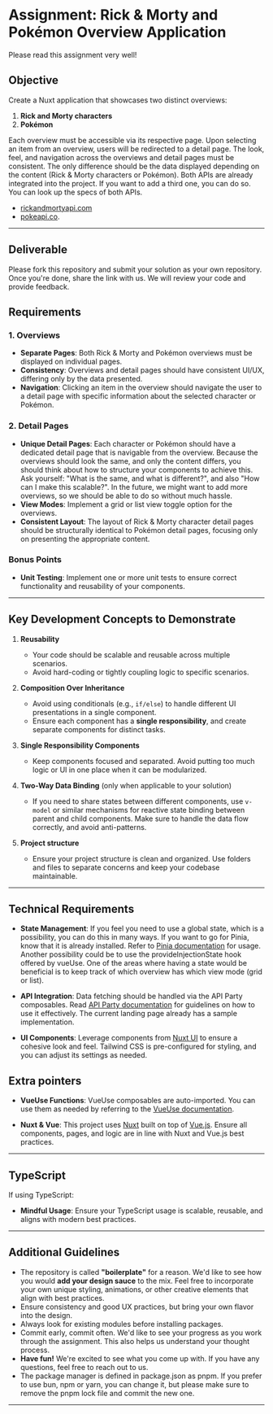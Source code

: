 # Assignment: Rick & Morty and Pokémon Overview Application

Please read this assignment very well!

## Objective

Create a Nuxt application that showcases two distinct overviews:

1. **Rick and Morty characters**
2. **Pokémon**

Each overview must be accessible via its respective page. Upon selecting an item from an overview, users will be redirected to a detail page. The look, feel, and navigation across the overviews and detail pages must be consistent. The only difference should be the data displayed depending on the content (Rick & Morty characters or Pokémon). Both APIs are already integrated into the project. If you want to add a third one, you can do so. You can look up the specs of both APIs.

- [rickandmortyapi.com](https://rickandmortyapi.com/documentation)
- [pokeapi.co](https://pokeapi.co/docs/v2).

---

## Deliverable

Please fork this repository and submit your solution as your own repository. Once you're done, share the link with us. We will review your code and provide feedback.

## Requirements

### 1. Overviews

- **Separate Pages**: Both Rick & Morty and Pokémon overviews must be displayed on individual pages.
- **Consistency**: Overviews and detail pages should have consistent UI/UX, differing only by the data presented.
- **Navigation**: Clicking an item in the overview should navigate the user to a detail page with specific information about the selected character or Pokémon.

### 2. Detail Pages

- **Unique Detail Pages**: Each character or Pokémon should have a dedicated detail page that is navigable from the overview. Because the overviews should look the same, and only the content differs, you should think about how to structure your components to achieve this. Ask yourself: "What is the same, and what is different?", and also "How can I make this scalable?". In the future, we might want to add more overviews, so we should be able to do so without much hassle.
- **View Modes**: Implement a grid or list view toggle option for the overviews.
- **Consistent Layout**: The layout of Rick & Morty character detail pages should be structurally identical to Pokémon detail pages, focusing only on presenting the appropriate content.

### Bonus Points

- **Unit Testing**: Implement one or more unit tests to ensure correct functionality and reusability of your components.

---

## Key Development Concepts to Demonstrate

1. **Reusability**

   - Your code should be scalable and reusable across multiple scenarios.
   - Avoid hard-coding or tightly coupling logic to specific scenarios.

2. **Composition Over Inheritance**

   - Avoid using conditionals (e.g., `if/else`) to handle different UI presentations in a single component.
   - Ensure each component has a **single responsibility**, and create separate components for distinct tasks.

3. **Single Responsibility Components**

   - Keep components focused and separated. Avoid putting too much logic or UI in one place when it can be modularized.

4. **Two-Way Data Binding** (only when applicable to your solution)

   - If you need to share states between different components, use `v-model` or similar mechanisms for reactive state binding between parent and child components. Make sure to handle the data flow correctly, and avoid anti-patterns.

5. **Project structure**
   - Ensure your project structure is clean and organized. Use folders and files to separate concerns and keep your codebase maintainable.

---

## Technical Requirements

- **State Management**: If you feel you need to use a global state, which is a possibility, you can do this in many ways. If you want to go for Pinia, know that it is already installed. Refer to [Pinia documentation](https://pinia.vuejs.org/) for usage. Another possibility could be to use the provideInjectionState hook offered by vueUse. One of the areas where having a state would be beneficial is to keep track of which overview has which view mode (grid or list).

- **API Integration**: Data fetching should be handled via the API Party composables. Read [API Party documentation](https://example.com/api-party) for guidelines on how to use it effectively. The current landing page already has a sample implementation.

- **UI Components**: Leverage components from [Nuxt UI](https://ui.nuxt.com/) to ensure a cohesive look and feel. Tailwind CSS is pre-configured for styling, and you can adjust its settings as needed.

## Extra pointers

- **VueUse Functions**: VueUse composables are auto-imported. You can use them as needed by referring to the [VueUse documentation](https://vueuse.org/).

- **Nuxt & Vue**: This project uses [Nuxt](https://nuxt.com/) built on top of [Vue.js](https://vuejs.org/). Ensure all components, pages, and logic are in line with Nuxt and Vue.js best practices.

---

## TypeScript

If using TypeScript:

- **Mindful Usage**: Ensure your TypeScript usage is scalable, reusable, and aligns with modern best practices.

---

## Additional Guidelines

- The repository is called **"boilerplate"** for a reason. We'd like to see how you would **add your design sauce** to the mix. Feel free to incorporate your own unique styling, animations, or other creative elements that align with best practices.
- Ensure consistency and good UX practices, but bring your own flavor into the design.
- Always look for existing modules before installing packages.
- Commit early, commit often. We'd like to see your progress as you work through the assignment. This also helps us understand your thought process.
- **Have fun!** We're excited to see what you come up with. If you have any questions, feel free to reach out to us.
- The package manager is defined in package.json as pnpm. If you prefer to use bun, npm or yarn, you can change it, but please make sure to remove the pnpm lock file and commit the new one.

---
